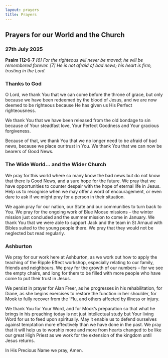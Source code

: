 ```yaml
---
layout: prayers
title: Prayers
---
```

## Prayers for our World and the Church 
### 27th July 2025

__Psalm 112:6-7__ 
_[6] For the righteous will never be moved; he will be remembered forever._
_[7] He is not afraid of bad news; his heart is firm, trusting in the Lord._

### Thanks to God
O Lord, we thank You that we can come before the throne of grace, but only because we have been redeemed by the blood of Jesus, and we are now deemed to be righteous because He has given us His Perfect righteousness. 

We thank You that we have been released from the old bondage to sin because of Your steadfast love, Your Perfect Goodness and Your gracious forgiveness.

Because of that, we thank You that we no longer need to be afraid of bad news, because we place our trust in You. We thank You that we can now be bearers of Good News.

### The Wide World... and the Wider Church
We pray for this world where so many know the bad news but do not know that there is Good News, and a sure hope for the future. We pray that we have opportunities to counter despair with the hope of eternal life in Jesus. Help us to recognise when we may offer a word of encouragement, or even dare to ask if we might pray for a person in their situation.

We again pray for our nation, our State and our communities to turn back to You. We pray for the ongoing work of Blue Moose missions – the winter mission just concluded and the summer mission to come in January. We thank You that we were able to support Jack and the team in St Arnaud with Bibles suited to the young people there. We pray that they would not be neglected but read regularly.

### Ashburton
We pray for our work here at Ashburton, as we work out how to apply the teaching of the Ripple Effect workshop, especially relating to our family, friends and neighbours. We pray for the growth of our numbers – for we see the empty chairs, and long for them to be filled with more people who have come to put their trust in Jesus.

We persist in prayer for Alan Freer, as he progresses in his rehabilitation, for Diane, as she begins exercises to restore the function in her shoulder, for Mook to fully recover from the ‘Flu, and others affected by illness or injury. 

We thank You for Your Word, and for Mook’s preparation so that what he brings in his preaching today is not just intellectual study but Your living Word for us to feed upon spiritually. May it enable us to defend ourselves against temptation more effectively than we have done in the past. We pray that it will help us to worship more and more from hearts changed to be like our great High Priest as we work for the extension of the kingdom until Jesus returns.

In His Precious Name we pray, Amen.
